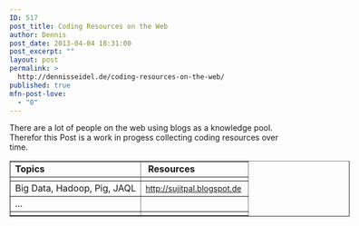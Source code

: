 ```yaml
---
ID: 517
post_title: Coding Resources on the Web
author: Dennis
post_date: 2013-04-04 18:31:00
post_excerpt: ""
layout: post
permalink: >
  http://dennisseidel.de/coding-resources-on-the-web/
published: true
mfn-post-love:
  - "0"
---
```

<p>There are a lot of people on the web using blogs as a knowledge pool. Therefor this Post is a work in progess collecting coding resources over time.&nbsp;</p><table style="width: 600px;" border="1"><tbody><tr><td><strong>Topics</strong></td><td><strong>&nbsp;Resources</strong></td></tr><tr><td></td><td></td></tr><tr><td>Big Data, Hadoop, Pig, JAQL</td><td><a style="font-size: 14px;" href="http://sujitpal.blogspot.de/">http://sujitpal.blogspot.de</a><span style="font-size: 14px;">&nbsp;</span></td></tr><tr><td>...</td><td><a style="font-size: 14px;" href="http://sujitpal.blogspot.de/">
 </a></td></tr><tr><td></td><td></td></tr></tbody></table>